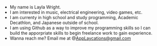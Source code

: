 - My name is Layla Wright.
- I am interested in music, electrical engineering, video games, etc.
- I am currenty in high school and study programming, Academic Decathlon, and Japanese outside of school.
- I am using Github as a way to improve my programming skills so I can build the apporpriate skills to begin freelance work to gain experience.
- Wanna reach me? Email me at @AppLaycations@gmail.com

<!---
Layla-Wright/Layla-Wright is a ✨ special ✨ repository because its `README.md` (this file) appears on your GitHub profile.
You can click the Preview link to take a look at your changes.
--->
